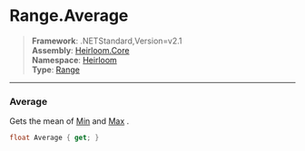 # Range.Average

> **Framework**: .NETStandard,Version=v2.1  
> **Assembly**: [Heirloom.Core][0]  
> **Namespace**: [Heirloom][0]  
> **Type**: [Range][1]

--------------------------------------------------------------------------------

### Average

Gets the mean of [Min][2] and [Max][3] .

```cs
float Average { get; }
```

[0]: ../Heirloom.Core.md
[1]: Heirloom.Range.md
[2]: Heirloom.Range.Min.md
[3]: Heirloom.Range.Max.md
